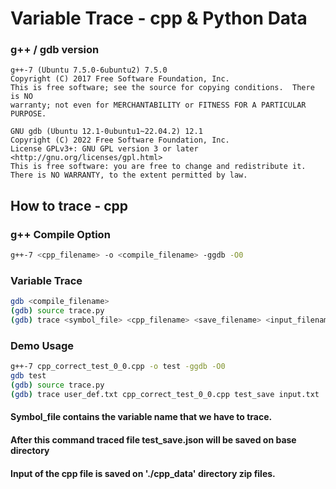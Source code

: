 # Variable Trace - cpp & Python Data

### g++ / gdb version
```
g++-7 (Ubuntu 7.5.0-6ubuntu2) 7.5.0
Copyright (C) 2017 Free Software Foundation, Inc.
This is free software; see the source for copying conditions.  There is NO
warranty; not even for MERCHANTABILITY or FITNESS FOR A PARTICULAR PURPOSE.
```
```
GNU gdb (Ubuntu 12.1-0ubuntu1~22.04.2) 12.1
Copyright (C) 2022 Free Software Foundation, Inc.
License GPLv3+: GNU GPL version 3 or later <http://gnu.org/licenses/gpl.html>
This is free software: you are free to change and redistribute it.
There is NO WARRANTY, to the extent permitted by law.
```

## How to trace - cpp
### **g++ Compile Option**
```bash
g++-7 <cpp_filename> -o <compile_filename> -ggdb -O0
```

### **Variable Trace**
```bash
gdb <compile_filename>
(gdb) source trace.py
(gdb) trace <symbol_file> <cpp_filename> <save_filename> <input_filename>
```

### **Demo Usage**
```bash
g++-7 cpp_correct_test_0_0.cpp -o test -ggdb -O0
gdb test
(gdb) source trace.py
(gdb) trace user_def.txt cpp_correct_test_0_0.cpp test_save input.txt
```
#### Symbol_file contains the variable name that we have to trace.
#### After this command traced file test_save.json will be saved on base directory

#### Input of the cpp file is saved on './cpp_data' directory zip files.

